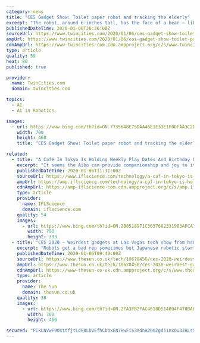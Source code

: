 ```yaml
---
category: news
title: "CES Gadget Show: Toilet paper robot and tracking the elderly"
excerpt: "The robot, around 6-inches tall, has the face of a bear — like the cartoon ones ... The annual showcase is where big companies and startups unveil and promote their latest gadgets, many of them infused with microphones, cameras and artificial intelligence. Though weighted toward the consumer market, much of what’s on display may also ..."
publishedDateTime: 2020-01-06T20:36:00Z
sourceUrl: https://www.twincities.com/2020/01/06/ces-gadget-show-toilet-paper-robot-and-tracking-the-elderly/
ampUrl: https://www.twincities.com/2020/01/06/ces-gadget-show-toilet-paper-robot-and-tracking-the-elderly/amp/
cdnAmpUrl: https://www-twincities-com.cdn.ampproject.org/c/s/www.twincities.com/2020/01/06/ces-gadget-show-toilet-paper-robot-and-tracking-the-elderly/amp/
type: article
quality: 59
heat: 80
published: true

provider:
  name: TwinCities.com
  domain: twincities.com

topics:
  - AI
  - AI in Robotics

images:
  - url: https://www.bing.com/th?id=ON.7735648E75DAA46E1E33E1F0DFAA3C2D
    width: 700
    height: 468
    title: "CES Gadget Show: Toilet paper robot and tracking the elderly"

related:
  - title: "A Café In Tokyo Is Holding Weekly Play Dates And Birthday Parties For Robot Dogs"
    excerpt: "It seems the Aibo can provide companionship and joy to its owner without the complexities that come with having a live doggo in the house. The robot uses artificial intelligence to tailor itself to its owner. “As aibo learns its environment and develops relationships with people, its identity takes on more and more layers,” reads the Aibo ..."
    publishedDateTime: 2020-01-06T11:31:00Z
    sourceUrl: https://www.iflscience.com/technology/a-caf-in-tokyo-is-holding-weekly-play-dates-and-birthday-parties-for-robot-dogs/
    ampUrl: https://amp.iflscience.com/technology/a-caf-in-tokyo-is-holding-weekly-play-dates-and-birthday-parties-for-robot-dogs/
    cdnAmpUrl: https://amp-iflscience-com.cdn.ampproject.org/c/s/amp.iflscience.com/technology/a-caf-in-tokyo-is-holding-weekly-play-dates-and-birthday-parties-for-robot-dogs/
    type: article
    provider:
      name: IFLScience
      domain: iflscience.com
    quality: 54
    images:
      - url: https://www.bing.com/th?id=ON.2B8518971C36376823319B3AFCA779FB
        width: 700
        height: 393
  - title: "CES 2020 – Weirdest gadgets at Las Vegas tech show from hands-free breast pumps to a robot that delivers loo roll"
    excerpt: "Robots get a bad rep sometimes but Japanese robotic startup Groove X has designed ... It works by replacing traditional car visors with a transparent LCD and intuitive camera. Artificial intelligence within the visors allows it to determine where the Sun is hitting the drivers face so it can provide shade to these areas only."
    publishedDateTime: 2020-01-06T09:49:00Z
    sourceUrl: https://www.thesun.co.uk/tech/10678456/ces-2020-weirdest-gadgets-at-show/
    ampUrl: https://www.thesun.co.uk/tech/10678456/ces-2020-weirdest-gadgets-at-show/amp/
    cdnAmpUrl: https://www-thesun-co-uk.cdn.ampproject.org/c/s/www.thesun.co.uk/tech/10678456/ces-2020-weirdest-gadgets-at-show/amp/
    type: article
    provider:
      name: The Sun
      domain: thesun.co.uk
    quality: 38
    images:
      - url: https://www.bing.com/th?id=ON.2FA3FB2FAC4618D514094F470BAEFAA2
        width: 700
        height: 466

secured: "FCkLNVwF9OXttfjtLdF8LDvEfhCbbxEN7HwFi53XdnH2GmZgd11nxOu3JRLs5lK6rq8KRMz6a79dP60ctDm7RepXX3rg+xFqUdZmUM7slav4CGXJCXnQf8OaDUI4jU8Wqq4dgyAuD6VFTgwQYQzKr4SF766hLYRySCQV16Gg50mcacqtUbYdjdyXuf9xxR3xSfk0+75Jz6N9gaFeNPdXAwQZWVxrHHgPYtZ+h4hgfc0sVCNlEFS23Aqaenn/fsw60MaAgbL0IAG/ORASLN9PRw==;U0vjIaVuJpTdh1mwU8aqrQ=="
---
```


